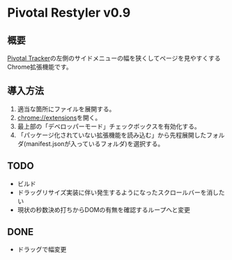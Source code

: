 # Pivotal Restyler v0.9

## 概要
[Pivotal Tracker](https://www.pivotaltracker.com)の左側のサイドメニューの幅を狭くしてページを見やすくするChrome拡張機能です。

## 導入方法
1. 適当な箇所にファイルを展開する。
2. <chrome://extensions>を開く。
3. 最上部の「デベロッパーモード」チェックボックスを有効化する。
4. 「パッケージ化されていない拡張機能を読み込む」から先程展開したフォルダ(manifest.jsonが入っているフォルダ)を選択する。


## TODO
- ビルド
- ドラッグリサイズ実装に伴い発生するようになったスクロールバーを消したい
- 現状の秒数決め打ちからDOMの有無を確認するループへと変更

## DONE
- ドラッグで幅変更